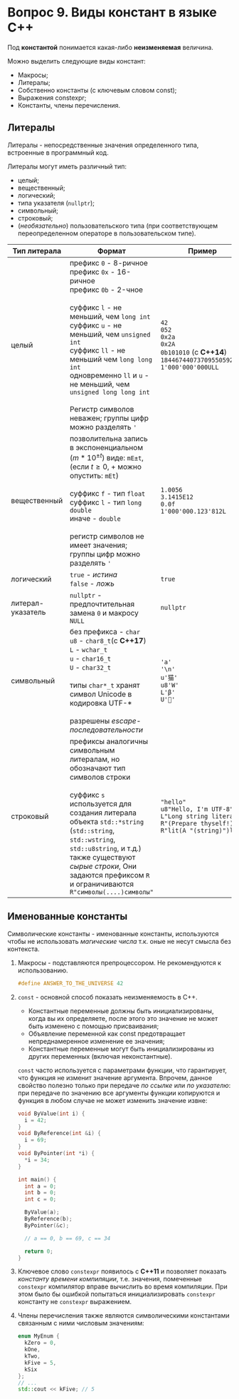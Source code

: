 # Вопрос 9. Виды констант в языке С++

Под **константой** понимается какая-либо **неизменяемая** величина.

Можно выделить следующие виды констант:
- Макросы;
- Литералы;
- Собственно константы (с ключевым словом const);
- Выражения constexpr;
- Константы, члены перечисления.

## Литералы
Литералы - непосредственные значения определенного типа, встроенные в программный код.

Литералы могут иметь различный тип:
- целый;
- вещественный;
- логический;
- типа указателя (`nullptr`);
- символьный;
- строковый;
- (*необязательно*) пользовательского типа (при соответствующем переопределенном операторе в пользовательском типе).

| Тип литерала      | Формат                                                                                                                                                                                                                                                                                                                                                                       | Пример                                                                                                                 |
| ----------------- | ---------------------------------------------------------------------------------------------------------------------------------------------------------------------------------------------------------------------------------------------------------------------------------------------------------------------------------------------------------------------------- | ---------------------------------------------------------------------------------------------------------------------- |
| целый             | префикс `0` - 8-ричное<br/>префикс `0x` - 16-ричное<br/>префикс `0b` - 2-чное<br/><br/>суффикс `l` - не меньший, чем `long int`<br/>суффикс `u` - не меньший, чем `unsigned int`<br/>суффикс `ll` - не меньший чем `long long int`<br/>одновременно `ll` и `u` - не меньший, чем `unsigned long long int`<br/><br/>Регистр символов неважен; группы цифр можно разделять `'` | `42`<br/>`052`<br/>`0x2a`<br/>`0x2A`<br/>`0b101010` (с **С++14**)<br/>`18446744073709550592ull`<br/>`1'000'000'000ULL` |
| вещественный      | позволительна запись в экспоненциальном ($m*10^{\pm t}$) виде: `mE±t`, (если $t\ge 0$, $+$ можно опустить: `mEt`)<br/><br/>суффикс `f` - тип `float`<br/>суффикс `l` - тип `long double`<br/>иначе - `double`<br/><br/>регистр символов не имеет значения; группы цифр можно разделять `'`                                                                                   | `1.0056`<br/>`3.1415E12`<br/>`0.0f`<br/>`1'000'000.123'812L`                                                           |
| логический        | `true` - *истина*<br/>`false` - *ложь*                                                                                                                                                                                                                                                                                                                                       | `true`                                                                                                                 |
| литерал-указатель | `nullptr` - предпочтительная замена `0` и макросу `NULL`                                                                                                                                                                                                                                                                                                                     | `nullptr`                                                                                                              |
| символьный        | без префикса - `char`<br/>`u8` - `char8_t`(c **C++17**)<br/>`L` - `wchar_t`<br/>`u` - `char16_t`<br/>`U` - `char32_t`<br/><br/>типы `char*_t` хранят символ Unicode в кодировка UTF-*<br/><br/>разрешены *escape-последовательности*                                                                                                                                         | `'a'`<br/>`'\n'`<br/>`u'猫'`<br/>`u8'W'`<br/>`L'β'`<br/>`U'🍌'`                                                       |
| строковый         | префиксы аналогичны символьным литералам, но обозначают тип символов строки<br/><br/>суффикс `s` используется для создания литерала объекта `std::*string` (`std::string`, `std::wstring`, `std::u8string`, и т.д.)<br/>также существуют *сырые строки*, Они задаются префиксом `R` и ограничиваются `R"символы(....)символы"`                                               | `"hello"`<br/>`u8"Hello, I'm UTF-8"`<br/>`L"Long string literal"`<br/>`R"(Prepare thyself!)"`<br/>`R"lit(A "(string)")lit"`                          |

## Именованные константы
Символические константы - именованные константы, используются чтобы не использовать *магические числа* т.к. оные не несут смысла без контекста.

1) Макросы - подставляются препроцессором. Не рекомендуются к использованию.

    ```cpp
    #define ANSWER_TO_THE_UNIVERSE 42
    ```

2) `const` - основной способ показать неизменяемость в С++.

    - Константные переменные должны быть инициализированы, когда вы их определяете, после этого это значение не может быть изменено с помощью присваивания;
    - Объявление переменной как const предотвращает непреднамеренное изменение ее значения;
    - Константные переменные могут быть инициализированы из других переменных (включая неконстантные).

    `const` часто используется с параметрами функции, что гарантирует, что функция не изменит значение аргумента. Впрочем, данное свойство полезно только при передаче *по ссылке* или *по указателю*: при передаче по значению все аргументы функции копируются и функция в любом случае не может изменить значение извне:
    ```cpp
    void ByValue(int i) {
      i = 42;
    }
    void ByReference(int &i) {
      i = 69;
    }
    void ByPointer(int *i) {
      *i = 34;
    }

    int main() {
      int a = 0;
      int b = 0;
      int c = 0;

      ByValue(a);
      ByReference(b);
      ByPointer(&c);

      // a == 0, b == 69, c == 34  

      return 0;
    }
    ```
3) Ключевое слово `constexpr` появилось с **С++11** и позволяет показать *константу времени компиляции*, т.е. значения, помеченные `constexpr` компилятор вправе вычислить во время компиляции. При этом было бы ошибкой попытаться инициализировать `constexpr` константу не `constexpr` выражением.

4) Члены перечисления также являются символическими константами связанным с ними числовым значениям:

    ```cpp
    enum MyEnum {
      kZero = 0,
      kOne,
      kTwo,
      kFive = 5,
      kSix
    };
    // ...
    std::cout << kFive; // 5
    ```
